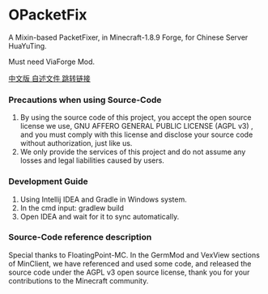 # OPacketFix
A Mixin-based PacketFixer, in Minecraft-1.8.9 Forge, for Chinese Server HuaYuTing.

Must need ViaForge Mod.

[中文版 自述文件 跳转链接](README_CN.md)
### Precautions when using Source-Code
1. By using the source code of this project, you accept the open source license we use, GNU AFFERO GENERAL PUBLIC LICENSE (AGPL v3) , and you must comply with this license and disclose your source code without authorization, just like us.
2. We only provide the services of this project and do not assume any losses and legal liabilities caused by users.
### Development Guide
1. Using Intellij IDEA and Gradle in Windows system.
2. In the cmd input: gradlew build
3. Open IDEA and wait for it to sync automatically.
### Source-Code reference description
Special thanks to FloatingPoint-MC. In the GermMod and VexView sections of MinClient, we have referenced and used some code, and released the source code under the AGPL v3 open source license, thank you for your contributions to the Minecraft community.